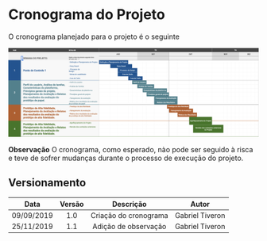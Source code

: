 # Cronograma do Projeto

O cronograma planejado para o projeto é o seguinte

![cronograma](../assets/img/Cronograma.png)

**Observação** O cronograma, como esperado, nào pode ser seguido à risca e teve de sofrer mudanças durante o processo de execução do projeto.

## Versionamento

|Data|Versão|Descrição|Autor|
|:--:|:----:|:-------:|:---:|
|09/09/2019| 1.0 | Criação do cronograma | Gabriel Tiveron |
|25/11/2019| 1.1 | Adição de observação | Gabriel Tiveron |
